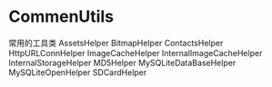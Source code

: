 ﻿# CommenUtils
常用的工具类
AssetsHelper
BitmapHelper
ContactsHelper
HttpURLConnHelper
ImageCacheHelper
InternalImageCacheHelper
InternalStorageHelper
MD5Helper
MySQLiteDataBaseHelper
MySQLiteOpenHelper
SDCardHelper